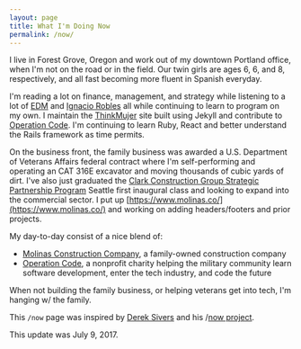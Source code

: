 ```yaml
---
layout: page
title: What I'm Doing Now
permalink: /now/
---
```


I live in Forest Grove, Oregon and work out of my downtown Portland office, when I'm not on the road or in the field. Our twin girls are ages 6, 6, and 8, respectively, and all fast becoming more fluent in Spanish everyday.

I'm reading a lot on finance, management, and strategy while listening to a lot of [EDM](https://open.spotify.com/user/1137072174/playlist/4XAEkK9s6yTAGyTtaMEC0e) and [Ignacio Robles](https://open.spotify.com/user/123891019/playlist/2NFJsDhYBgIs5cRWzYZsfb) all while continuing to learn to program on my own. I maintain the [ThinkMujer](https://thinkmujer.com) site built using Jekyll and contribute to [Operation Code](https://github.com/OperationCode/). I'm continuing to learn Ruby, React and better understand the Rails framework as time permits.

On the business front, the family business was awarded a U.S. Department of Veterans Affairs federal contract where I'm self-performing and operating an CAT 316E excavator and moving thousands of cubic yards of dirt. I've also just graduated the [Clark Construction Group Strategic Partnership Program](http://clarkconstruction.com/news/clark-kicks-strategic-partnership-program-seattle) Seattle first inaugural class and looking to expand into the commercial sector. I put up [https://www.molinas.co/](https://www.molinas.co/) and working on adding headers/footers and prior projects.

My day-to-day consist of a nice blend of:
- [Molinas Construction Company](https://www.molinas.co/), a family-owned construction company
- [Operation Code](https://operationcode.org/), a nonprofit charity helping the military community learn software development, enter the tech industry, and code the future

When not building the family business, or helping veterans get into tech, I'm hanging w/ the family.

This `/now` page was inspired by [Derek Sivers](https://sivers.org/) and his /[now project](https://sivers.org/nowff).

This update was July 9, 2017.
